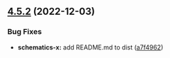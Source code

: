 ## [4.5.2](https://github.com/nontangent/ng-atomic/compare/v4.5.1...v4.5.2) (2022-12-03)


### Bug Fixes

* **schematics-x:** add README.md to dist ([a7f4962](https://github.com/nontangent/ng-atomic/commit/a7f496205ea8e3861b66f6b7babe7d4e0dacbfc6))
